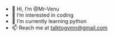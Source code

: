 - 👋 Hi, I’m @Mr-Venu
- 👀 I’m interested in coding
- 🌱 I’m currently learning python
- 📫 Reach me at talktogvmn@gmail.com

